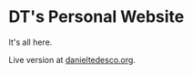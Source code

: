 # DT's Personal Website
It's all here.

Live version at [danieltedesco.org](https://danieltedesco.org).
